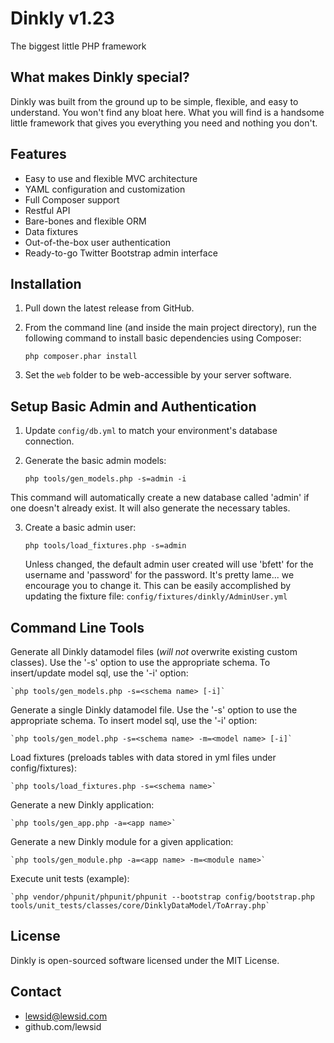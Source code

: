 Dinkly v1.23
============

The biggest little PHP framework

What makes Dinkly special?
--------------------------

Dinkly was built from the ground up to be simple, flexible, and easy to understand. You won't find any bloat here. What you will find is a handsome little framework that gives you everything you need and nothing you don't.

Features
--------

- Easy to use and flexible MVC architecture
- YAML configuration and customization
- Full Composer support
- Restful API
- Bare-bones and flexible ORM
- Data fixtures
- Out-of-the-box user authentication
- Ready-to-go Twitter Bootstrap admin interface


Installation
------------

1. Pull down the latest release from GitHub.

2. From the command line (and inside the main project directory), run the following command to install basic dependencies using Composer:

    `php composer.phar install`
    
3. Set the `web` folder to be web-accessible by your server software.   


Setup Basic Admin and Authentication
------------------------------------

1. Update `config/db.yml` to match your environment's database connection.

2. Generate the basic admin models:

    `php tools/gen_models.php -s=admin -i`

  This command will automatically create a new database called 'admin' if one doesn't already exist. It will also generate the necessary tables.

3. Create a basic admin user:

    `php tools/load_fixtures.php -s=admin`

    Unless changed, the default admin user created will use 'bfett' for the username and 'password' for the password. It's pretty lame... we encourage you to change it. This can be easily accomplished by updating the fixture file: `config/fixtures/dinkly/AdminUser.yml`  


Command Line Tools
------------------

Generate all Dinkly datamodel files (*will not* overwrite existing custom classes). Use the '-s' option to use the appropriate schema. To insert/update model sql, use the '-i' option:

    `php tools/gen_models.php -s=<schema name> [-i]`

Generate a single Dinkly datamodel file. Use the '-s' option to use the appropriate schema. To insert model sql, use the '-i' option:

    `php tools/gen_model.php -s=<schema name> -m=<model name> [-i]`

Load fixtures (preloads tables with data stored in yml files under config/fixtures):

    `php tools/load_fixtures.php -s=<schema name>`

Generate a new Dinkly application:

    `php tools/gen_app.php -a=<app name>`

Generate a new Dinkly module for a given application:

    `php tools/gen_module.php -a=<app name> -m=<module name>`

Execute unit tests (example):

    `php vendor/phpunit/phpunit/phpunit --bootstrap config/bootstrap.php tools/unit_tests/classes/core/DinklyDataModel/ToArray.php`


License
-------

Dinkly is open-sourced software licensed under the MIT License.


Contact
-------

  - lewsid@lewsid.com
  - github.com/lewsid

